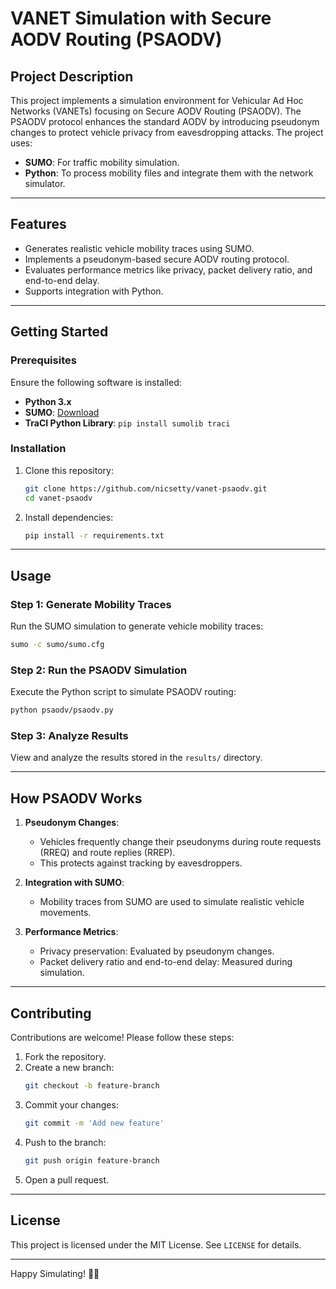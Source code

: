 # VANET Simulation with Secure AODV Routing (PSAODV)

## Project Description
This project implements a simulation environment for Vehicular Ad Hoc Networks (VANETs) focusing on Secure AODV Routing (PSAODV). The PSAODV protocol enhances the standard AODV by introducing pseudonym changes to protect vehicle privacy from eavesdropping attacks. The project uses:

- **SUMO**: For traffic mobility simulation.
- **Python**: To process mobility files and integrate them with the network simulator.
---

## Features
- Generates realistic vehicle mobility traces using SUMO.
- Implements a pseudonym-based secure AODV routing protocol.
- Evaluates performance metrics like privacy, packet delivery ratio, and end-to-end delay.
- Supports integration with Python.

---

## Getting Started

### Prerequisites
Ensure the following software is installed:
- **Python 3.x**
- **SUMO**: [Download](https://www.eclipse.org/sumo/)
- **TraCI Python Library**: `pip install sumolib traci`

### Installation
1. Clone this repository:
   ```bash
   git clone https://github.com/nicsetty/vanet-psaodv.git
   cd vanet-psaodv
   ```
2. Install dependencies:
   ```bash
   pip install -r requirements.txt
   ```
---

## Usage

### Step 1: Generate Mobility Traces
Run the SUMO simulation to generate vehicle mobility traces:
```bash
sumo -c sumo/sumo.cfg
```

### Step 2: Run the PSAODV Simulation
Execute the Python script to simulate PSAODV routing:
```bash
python psaodv/psaodv.py
```

### Step 3: Analyze Results
View and analyze the results stored in the `results/` directory.

---

## How PSAODV Works
1. **Pseudonym Changes**:
   - Vehicles frequently change their pseudonyms during route requests (RREQ) and route replies (RREP).
   - This protects against tracking by eavesdroppers.

2. **Integration with SUMO**:
   - Mobility traces from SUMO are used to simulate realistic vehicle movements.

3. **Performance Metrics**:
   - Privacy preservation: Evaluated by pseudonym changes.
   - Packet delivery ratio and end-to-end delay: Measured during simulation.

---

## Contributing
Contributions are welcome! Please follow these steps:
1. Fork the repository.
2. Create a new branch:
   ```bash
   git checkout -b feature-branch
   ```
3. Commit your changes:
   ```bash
   git commit -m 'Add new feature'
   ```
4. Push to the branch:
   ```bash
   git push origin feature-branch
   ```
5. Open a pull request.

---

## License
This project is licensed under the MIT License. See `LICENSE` for details.

---

Happy Simulating! 🚗💨
